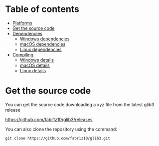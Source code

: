 # Table of contents

* [Platforms](#platforms)
* [Get the source code](#get-the-source-code)
* [Dependencies](#dependencies)
  * [Windows dependencies](#windows-dependencies)
  * [macOS dependencies](#macos-dependencies)
  * [Linux dependencies](#linux-dependencies)
* [Compiling](#compiling)
  * [Windows details](#windows-details)
  * [macOS details](#macos-details)
  * [Linux details](#linux-details)

# Get the source code

You can get the source code downloading a xyz file from the latest
glib3 release

https://github.com/fabr1z10/glib3/releases

You can also clone the repository using the command:

    git clone https://github.com/fabr1z10/glib3.git

